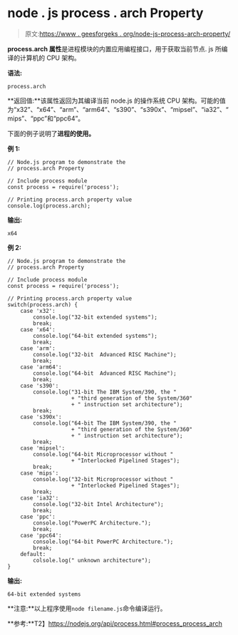 # node . js process . arch Property

> 原文:[https://www . geesforgeks . org/node-js-process-arch-property/](https://www.geeksforgeeks.org/node-js-process-arch-property/)

**process.arch 属性**是进程模块的内置应用编程接口，用于获取当前节点. js 所编译的计算机的 CPU 架构。

**语法:**

```
process.arch
```

**返回值:**该属性返回为其编译当前 node.js 的操作系统 CPU 架构。可能的值为“x32”、“x64”、“arm”、“arm64”、“s390”、“s390x”、“mipsel”、“ia32”、“mips”、“ppc”和“ppc64”。

下面的例子说明了**进程的使用。**

**例 1:**

```
// Node.js program to demonstrate the
// process.arch Property

// Include process module
const process = require('process');

// Printing process.arch property value
console.log(process.arch);
```

**输出:**

```
x64
```

**例 2:**

```
// Node.js program to demonstrate the
// process.arch Property

// Include process module
const process = require('process');

// Printing process.arch property value
switch(process.arch) {
    case 'x32':
        console.log("32-bit extended systems");
        break;
    case 'x64':
        console.log("64-bit extended systems");
        break;
    case 'arm':
        console.log("32-bit  Advanced RISC Machine");
        break;
    case 'arm64':
        console.log("64-bit  Advanced RISC Machine");
        break;
    case 's390':
        console.log("31-bit The IBM System/390, the "
                    + "third generation of the System/360"
                    + " instruction set architecture");
        break;
    case 's390x':
        console.log("64-bit The IBM System/390, the "
                    + "third generation of the System/360"
                    + " instruction set architecture");
        break;
    case 'mipsel':
        console.log("64-bit Microprocessor without "
                    + "Interlocked Pipelined Stages");
        break;
    case 'mips':
        console.log("32-bit Microprocessor without "
                    + "Interlocked Pipelined Stages");
        break;
    case 'ia32':
        console.log("32-bit Intel Architecture");
        break;
    case 'ppc':
        console.log("PowerPC Architecture.");
        break;
    case 'ppc64':
        console.log("64-bit PowerPC Architecture.");
        break;
    default:
        colsole.log(" unknown architecture");
}
```

**输出:**

```
64-bit extended systems
```

**注意:**以上程序使用`node filename.js`命令编译运行。

**参考:**T2】https://nodejs.org/api/process.html#process_process_arch
